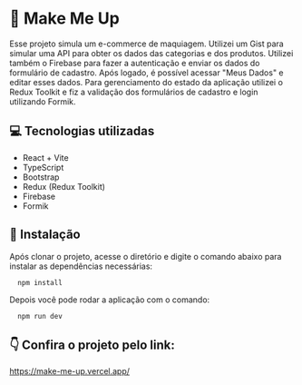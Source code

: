 # 💄 Make Me Up

Esse projeto simula um e-commerce de maquiagem. Utilizei um Gist para simular uma API para obter os dados das categorias e dos produtos. Utilizei também o Firebase para fazer a autenticação e enviar os dados do formulário de cadastro. Após logado, é possível acessar "Meus Dados" e editar esses dados.
Para gerenciamento do estado da aplicação utilizei o Redux Toolkit e fiz a validação dos formulários de cadastro e login utilizando Formik.

## 💻 Tecnologias utilizadas

- React + Vite
- TypeScript
- Bootstrap
- Redux (Redux Toolkit)
- Firebase
- Formik

## 🚀 Instalação

Após clonar o projeto, acesse o diretório e digite o comando abaixo para instalar as dependências necessárias:

```
  npm install
```

Depois você pode rodar a aplicação com o comando:

```
  npm run dev
```

## 👇 Confira o projeto pelo link:

https://make-me-up.vercel.app/
